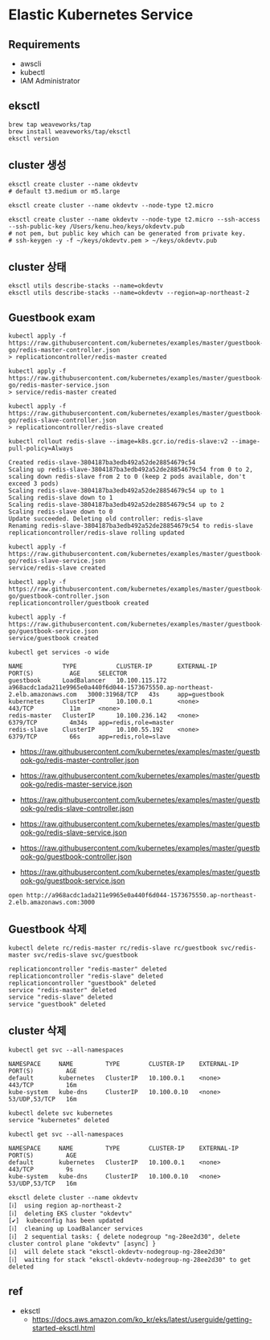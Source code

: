 # Elastic Kubernetes Service

## Requirements
* awscli
* kubectl
* IAM Administrator

## eksctl
```
brew tap weaveworks/tap
brew install weaveworks/tap/eksctl
eksctl version
```

## cluster 생성
```
eksctl create cluster --name okdevtv
# default t3.medium or m5.large

eksctl create cluster --name okdevtv --node-type t2.micro

eksctl create cluster --name okdevtv --node-type t2.micro --ssh-access --ssh-public-key /Users/kenu.heo/keys/okdevtv.pub
# not pem, but public key which can be generated from private key.
# ssh-keygen -y -f ~/keys/okdevtv.pem > ~/keys/okdevtv.pub
```

## cluster 상태
```
eksctl utils describe-stacks --name=okdevtv
eksctl utils describe-stacks --name=okdevtv --region=ap-northeast-2
```

## Guestbook exam

```
kubectl apply -f https://raw.githubusercontent.com/kubernetes/examples/master/guestbook-go/redis-master-controller.json
> replicationcontroller/redis-master created

kubectl apply -f https://raw.githubusercontent.com/kubernetes/examples/master/guestbook-go/redis-master-service.json
> service/redis-master created

kubectl apply -f https://raw.githubusercontent.com/kubernetes/examples/master/guestbook-go/redis-slave-controller.json
> replicationcontroller/redis-slave created

kubectl rollout redis-slave --image=k8s.gcr.io/redis-slave:v2 --image-pull-policy=Always

Created redis-slave-3804187ba3edb492a52de28854679c54
Scaling up redis-slave-3804187ba3edb492a52de28854679c54 from 0 to 2, scaling down redis-slave from 2 to 0 (keep 2 pods available, don't exceed 3 pods)
Scaling redis-slave-3804187ba3edb492a52de28854679c54 up to 1
Scaling redis-slave down to 1
Scaling redis-slave-3804187ba3edb492a52de28854679c54 up to 2
Scaling redis-slave down to 0
Update succeeded. Deleting old controller: redis-slave
Renaming redis-slave-3804187ba3edb492a52de28854679c54 to redis-slave
replicationcontroller/redis-slave rolling updated

kubectl apply -f https://raw.githubusercontent.com/kubernetes/examples/master/guestbook-go/redis-slave-service.json
service/redis-slave created

kubectl apply -f https://raw.githubusercontent.com/kubernetes/examples/master/guestbook-go/guestbook-controller.json
replicationcontroller/guestbook created

kubectl apply -f https://raw.githubusercontent.com/kubernetes/examples/master/guestbook-go/guestbook-service.json
service/guestbook created

kubectl get services -o wide

NAME           TYPE           CLUSTER-IP       EXTERNAL-IP                                                                    PORT(S)          AGE     SELECTOR
guestbook      LoadBalancer   10.100.115.172   a968acdc1ada211e9965e0a440f6d044-1573675550.ap-northeast-2.elb.amazonaws.com   3000:31968/TCP   43s     app=guestbook
kubernetes     ClusterIP      10.100.0.1       <none>                                                                         443/TCP          11m     <none>
redis-master   ClusterIP      10.100.236.142   <none>                                                                         6379/TCP         4m34s   app=redis,role=master
redis-slave    ClusterIP      10.100.55.192    <none>                                                                         6379/TCP         66s     app=redis,role=slave
```

* https://raw.githubusercontent.com/kubernetes/examples/master/guestbook-go/redis-master-controller.json
* https://raw.githubusercontent.com/kubernetes/examples/master/guestbook-go/redis-master-service.json

* https://raw.githubusercontent.com/kubernetes/examples/master/guestbook-go/redis-slave-controller.json
* https://raw.githubusercontent.com/kubernetes/examples/master/guestbook-go/redis-slave-service.json

* https://raw.githubusercontent.com/kubernetes/examples/master/guestbook-go/guestbook-controller.json
* https://raw.githubusercontent.com/kubernetes/examples/master/guestbook-go/guestbook-service.json

```
open http://a968acdc1ada211e9965e0a440f6d044-1573675550.ap-northeast-2.elb.amazonaws.com:3000
```

## Guestbook 삭제

```
kubectl delete rc/redis-master rc/redis-slave rc/guestbook svc/redis-master svc/redis-slave svc/guestbook

replicationcontroller "redis-master" deleted
replicationcontroller "redis-slave" deleted
replicationcontroller "guestbook" deleted
service "redis-master" deleted
service "redis-slave" deleted
service "guestbook" deleted
```

## cluster 삭제
```
kubectl get svc --all-namespaces

NAMESPACE     NAME         TYPE        CLUSTER-IP    EXTERNAL-IP   PORT(S)         AGE
default       kubernetes   ClusterIP   10.100.0.1    <none>        443/TCP         16m
kube-system   kube-dns     ClusterIP   10.100.0.10   <none>        53/UDP,53/TCP   16m

kubectl delete svc kubernetes
service "kubernetes" deleted

kubectl get svc --all-namespaces

NAMESPACE     NAME         TYPE        CLUSTER-IP    EXTERNAL-IP   PORT(S)         AGE
default       kubernetes   ClusterIP   10.100.0.1    <none>        443/TCP         9s
kube-system   kube-dns     ClusterIP   10.100.0.10   <none>        53/UDP,53/TCP   16m

eksctl delete cluster --name okdevtv
[ℹ]  using region ap-northeast-2
[ℹ]  deleting EKS cluster "okdevtv"
[✔]  kubeconfig has been updated
[ℹ]  cleaning up LoadBalancer services
[ℹ]  2 sequential tasks: { delete nodegroup "ng-28ee2d30", delete cluster control plane "okdevtv" [async] }
[ℹ]  will delete stack "eksctl-okdevtv-nodegroup-ng-28ee2d30"
[ℹ]  waiting for stack "eksctl-okdevtv-nodegroup-ng-28ee2d30" to get deleted
```

## ref
* eksctl
  * https://docs.aws.amazon.com/ko_kr/eks/latest/userguide/getting-started-eksctl.html
